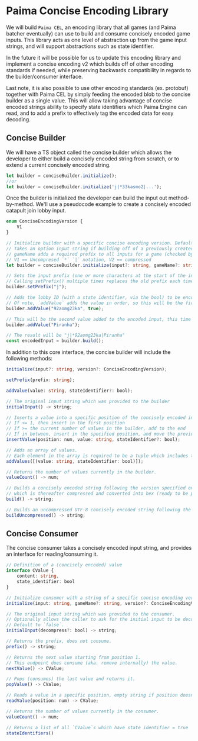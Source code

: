 # Paima Concise Encoding Library

We will build `Paima CEL`, an encoding library that all games (and Paima batcher eventually) can use to build and consume concisely encoded game inputs. This library acts as one level of abstraction up from the game input strings, and will support abstractions such as state identifier.

In the future it will be possible for us to update this encoding library and implement a concise encoding v2 which builds off of other encoding standards if needed, while preserving backwards compatibility in regards to the builder/consumer interface.

Last note, it is also possible to use other encoding standards (ex. protobuf) together with Paima CEL by simply feeding the encoded blob to the concise builder as a single value. This will allow taking advantage of concise encoded strings ability to specify state identifiers which Paima Engine can read, and to add a prefix to effectively tag the encoded data for easy decoding.

## Concise Builder

We will have a TS object called the concise builder which allows the developer to either build a concisely encoded string from scratch, or to extend a current concisely encoded string.

```ts
let builder = conciseBuilder.initialize();
//or
let builder = conciseBuilder.initialize('j|*33kasmo2|...');
```

Once the builder is initialized the developer can build the input out method-by-method. We'll use a pseudocode example to create a concisely encoded catapult join lobby input.

```ts
enum ConciseEncodingVersion {
    V1
}

// Initialize builder with a specific concise encoding version. Defaults to V1.
// Takes an option input string if building off of a previously created concise input string.
// gameName adds a required prefix to all inputs for a game (checked by the SM) to allow safe auto-signing
// V1 == Uncompresed `*` `|` notation, V2 == compressed
let builder = conciseBuilder.initialize(input?: string, gameName?: string, version?: ConciseEncodingVersion);

// Sets the input prefix (one or more characters at the start of the input string which tags what it is).
// Calling setPrefix() multiple times replaces the old prefix each time it is called (aka. only latest remains).
builder.setPrefix("j");

// Adds the lobby ID (with a state identifier, via the bool) to be encoded in the input.
// Of note, `addValue` adds the value in order, so this will be the first value.
builder.addValue("92aomg23ka", true);

// This will be the second value added to the encoded input, this time with no state identifier (lacking the bool).
builder.addValue("Piranha");

// The result will be "j|*92aomg23ka|Piranha"
const encodedInput = builder.build();
```

In addition to this core interface, the concise builder will include the following methods:

```ts
initialize(input?: string, version?: ConciseEncodingVersion);

setPrefix(prefix: string);

addValue(value: string, stateIdentifier?: bool);

// The original input string which was provided to the builder
initialInput() -> string;

// Inserts a value into a specific position of the concisely encoded input. Positions start at `1`.
// If <= 1, then insert in the first position
// If >= the current number of values in the builder, add to the end
// If in between, insert in the specified position, and move the previous value in said position +1.
insertValue(position: num, value: string, stateIdentifier?: bool);

// Adds an array of values.
// Each element in the array is required to be a tuple which includes the state identifier boolean.
addValues([(value: string, stateIdentifier: bool)]);

// Returns the number of values currently in the builder.
valueCount() -> num;

// Builds a concisely encoded string following the version specified on initialization,
// which is thereafter compressed and converted into hex (ready to be posted on-chain).
build() -> string;

// Builds an uncompressed UTF-8 concisely encoded string following the version specified on initialization.
buildUncompressed() -> string;

```

## Concise Consumer

The concise consumer takes a concisely encoded input string, and provides an interface for reading/consuming it.

```ts
// Definition of a (concisely encoded) value
interface CValue {
    content: string,
    state_identifier: bool
}

// Initialize consumer with a string of a specific concise encoding version (defaults to V1).
initialize(input: string, gameName?: string, version?: ConciseEncodingVersion);

// The original input string which was provided to the consumer.
// Optionally allows the caller to ask for the initial input to be decompressed (if in V1, decompress does nothing).
// Default to `false`.
initialInput(decompress?: bool) -> string;

// Returns the prefix, does not consume.
prefix() -> string;

// Returns the next value starting from position 1.
// This endpoint does consume (aka. remove internally) the value.
nextValue() -> CValue;

// Pops (consumes) the last value and returns it.
popValue() -> CValue;

// Reads a value in a specific position, empty string if position doesn't hold a value.
readValue(position: num) -> CValue;

// Returns the number of values currently in the consumer.
valueCount() -> num;

// Returns a list of all `CValue`s which have state identifier = true
stateIdentifiers()
```

